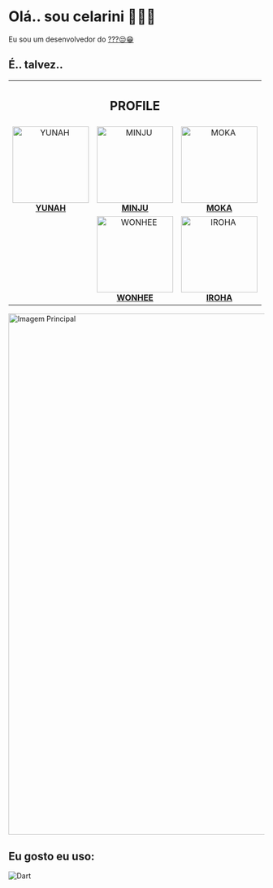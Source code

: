 # Olá.. sou celarini 🖤😶‍🌫️

Eu sou um desenvolvedor do <a href="https://github.com/celarini">???😒😁</a>

## **É.. talvez..**

<table align="center">
  <!-- Linha do Título -->
  <tr>
    <td colspan="3" align="center">
      <h2>PROFILE</h2>
    </td>
  </tr>
  
  <!-- Primeira Linha com 3 Membros -->
  <tr>
    <td align="center">
      <a href="/profile#YUNAH">
        <img src="https://image.weversejapan.com/official/live/illit/contents/profile/5/701ca043ef72445cb2561b6b32691fc1.jpg" width="150" alt="YUNAH"><br>
        <strong>YUNAH</strong>
      </a>
    </td>
    <td align="center">
      <a href="/profile#MINJU">
        <img src="https://image.weversejapan.com/official/live/illit/contents/profile/5/6240791f4f53470daa7b5d9b007545c3.jpg" width="150" alt="MINJU"><br>
        <strong>MINJU</strong>
      </a>
    </td>
    <td align="center">
      <a href="/profile#MOKA">
        <img src="https://image.weversejapan.com/official/live/illit/contents/profile/5/1b6afc4401994d679d0eb9a677263b3a.jpg" width="150" alt="MOKA"><br>
        <strong>MOKA</strong>
      </a>
    </td>
  </tr>
  
  <!-- Segunda Linha com 2 Membros Centralizados -->
  <tr>
    <td></td> <!-- Célula vazia para centralizar as duas abaixo -->
    <td align="center">
      <a href="/profile#WONHEE">
        <img src="https://image.weversejapan.com/official/live/illit/contents/profile/5/54b66f3e07694b67b700d1e932884602.jpg" width="150" alt="WONHEE"><br>
        <strong>WONHEE</strong>
      </a>
    </td>
    <td align="center">
      <a href="/profile#IROHA">
        <img src="https://image.weversejapan.com/official/live/illit/contents/profile/5/5f59cebdc65a411787ab04282c9f4bac.jpg" width="150" alt="IROHA"><br>
        <strong>IROHA</strong>
      </a>
    </td>
  </tr>
</table>

<img align="center" width="1024" src="https://www.nautiljon.com/images/people/02/93/illit_183839.webp?1727724249" alt="Imagem Principal">

## Eu gosto eu uso:

![Dart](https://img.shields.io/badge/dart-%230175C2.svg?style=plastic&logo=dart&logoColor=white)
